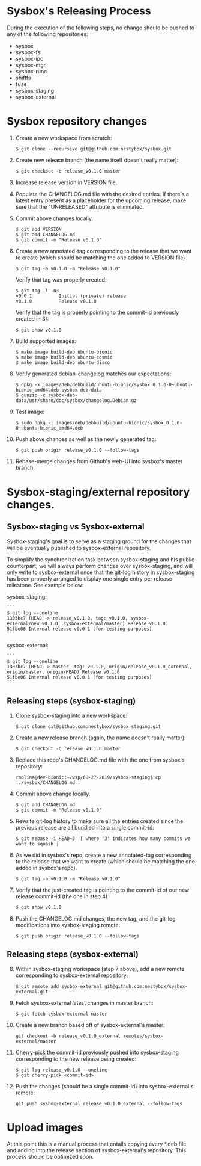 Sysbox's Releasing Process
===========================

During the execution of the following steps, no change should be pushed to any of the following repositories:

- sysbox
- sysbox-fs
- sysbox-ipc
- sysbox-mgr
- sysbox-runc
- shiftfs
- fuse
- sysbox-staging
- sysbox-external

# Sysbox repository changes

1) Create a new workspace from scratch:

    ```
    $ git clone --recursive git@github.com:nestybox/sysbox.git
    ```

2) Create new release branch (the name itself doesn't really matter):

    ```
    $ git checkout -b release_v0.1.0 master
    ```

3) Increase release version in VERSION file.

4) Populate the CHANGELOG.md file with the desired entries. If there's a latest entry present as a placeholder for the upcoming release, make sure 
that the "UNRELEASED" attribute is eliminated.

3) Commit above changes locally.

    ```
    $ git add VERSION
    $ git add CHANGELOG.md
    $ git commit -m "Release v0.1.0"
    ```

4) Create a new annotated-tag corresponding to the release that we want to create (which should be matching the one added to VERSION file)

    ```
    $ git tag -a v0.1.0 -m "Release v0.1.0"
    ```

    Verify that tag was properly created:

    ```
    $ git tag -l -n3
    v0.0.1          Initial (private) release
    v0.1.0          Release v0.1.0
    ```

    Verify that the tag is properly pointing to the commit-id previously created in 3):

    ```
    $ git show v0.1.0
    ```

5) Build supported images:
    
    ```
    $ make image build-deb ubuntu-bionic
    $ make image build-deb ubuntu-cosmic
    $ make image build-deb ubuntu-disco
    ```

6) Verify generated debian-changelog matches our expectations:

    ```
    $ dpkg -x images/deb/debbuild/ubuntu-bionic/sysbox_0.1.0-0~ubuntu-bionic_amd64.deb sysbox-deb-data
    $ gunzip -c sysbox-deb-data/usr/share/doc/sysbox/changelog.Debian.gz
    ```

7) Test image:

    ```
    $ sudo dpkg -i images/deb/debbuild/ubuntu-bionic/sysbox_0.1.0-0~ubuntu-bionic_amd64.deb
    ```

8) Push above changes as well as the newly generated tag:

    ```
    $ git push origin release_v0.1.0 --follow-tags
    ```

9) Rebase-merge changes from Github's web-UI into sysbox's master branch.


# Sysbox-staging/external repository changes.

## Sysbox-staging vs Sysbox-external

Sysbox-staging's goal is to serve as a staging ground for the changes that will be eventually published to sysbox-external repository.

To simplify the synchronization task between sysbox-staging and his public counterpart, we will always perform changes over sysbox-staging, and will only write to sysbox-external once that the git-log history in sysbox-staging has been properly arranged to display one single entry per release milestone. See example below:

sysbox-staging:

    ```
    $ git log --oneline
    1303bc7 (HEAD -> release_v0.1.0, tag: v0.1.0, sysbox-external/new_v0.1.0, sysbox-external/master) Release v0.1.0
    51fbe06 Internal release v0.0.1 (for testing purposes)
    ```

sysbox-external:

    ```
    $ git log --oneline
    1303bc7 (HEAD -> master, tag: v0.1.0, origin/release_v0.1.0_external, origin/master, origin/HEAD) Release v0.1.0
    51fbe06 Internal release v0.0.1 (for testing purposes)
    ``` 

## Releasing steps (sysbox-staging)

1) Clone sysbox-staging into a new workspace:

    ```
    $ git clone git@github.com:nestybox/sysbox-staging.git
    ```

2) Create a new release branch (again, the name doesn't really matter):

    ```
    $ git checkout -b release_v0.1.0 master
    ```


3) Replace this repo's CHANGELOG.md file with the one from sysbox's repository:

    ```
    rmolina@dev-bionic:~/wsp/08-27-2019/sysbox-staging$ cp ../sysbox/CHANGELOG.md .
    ```

3) Commit above change locally.

    ```
    $ git add CHANGELOG.md
    $ git commit -m "Release v0.1.0"
    ```

4) Rewrite git-log history to make sure all the entries created since the previous release are
all bundled into a single commit-id:

    ```
    $ git rebase -i HEAD~3  [ where '3' indicates how many commits we want to squash ]
    ```

5) As we did in sysbox's repo, create a new annotated-tag corresponding to the release that we
want to create (which should be matching the one added in sysbox's repo).

    ```
    $ git tag -a v0.1.0 -m "Release v0.1.0"
    ```

6) Verify that the just-created tag is pointing to the commit-id of our new release commit-id (the one
in step 4)

    ```
    $ git show v0.1.0
    ``` 

7) Push the CHANGELOG.md changes, the new tag, and the git-log modifications into sysbox-staging remote:

    ```
    $ git push origin release_v0.1.0 --follow-tags
    ```

## Releasing steps (sysbox-external)

8) Within sysbox-staging workspace (step 7 above), add a new remote corresponding to sysbox-external repository:

    ```
    $ git remote add sysbox-external git@github.com:nestybox/sysbox-external.git
    ```

9) Fetch sysbox-external latest changes in master branch:

    ```
    $ git fetch sysbox-external master
    ```

10) Create a new branch based off of sysbox-external's master:

    ```
    git checkout -b release_v0.1.0_external remotes/sysbox-external/master
    ```

11) Cherry-pick the commit-id previously pushed into sysbox-staging corresponding to the new release being created:

    ```
    $ git log release_v0.1.0 --oneline
    $ git cherry-pick <commit-id>
    ```

12) Push the changes (should be a single commit-id) into sysbox-external's remote:

    ```
    git push sysbox-external release_v0.1.0_external --follow-tags
    ```

# Upload images

At this point this is a manual process that entails copying every *.deb file and adding into the release
section of sysbox-external's repository. This process should be optimized soon.